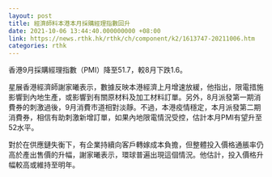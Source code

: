 ```yaml
---
layout: post
title: 經濟師料本港本月採購經理指數回升
date: 2021-10-06 13:44:40.000000000 +08:00
link: https://news.rthk.hk/rthk/ch/component/k2/1613747-20211006.htm
categories: rthk
---
```


香港9月採購經理指數（PMI）降至51.7，較8月下跌1.6。

星展香港經濟師謝家曦表示，數據反映本港經濟上月增速放緩，他指出，限電措施影響到內地生產，或影響到有關原材料及加工材料訂單。另外，8月派發第一期消費券的刺激過後，9月消費市道相對淡靜。不過，本港疫情穩定，本月派發第二期消費券，相信有助刺激新增訂單，如果內地限電情況受控，估計本月PMI有望升至52水平。

對於在供應鏈失衡下，有企業持續向客戶轉嫁成本負擔，但整體投入價格通脹率仍高於產出售價的升幅，謝家曦表示，環球普遍出現這個情況。他估計，投入價格升幅較高或維持至明年。
